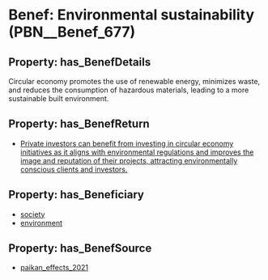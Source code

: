 # Benef: __Environmental sustainability__ (PBN__Benef_677)

## Property: has_BenefDetails

Circular economy promotes the use of renewable energy, minimizes waste, and reduces the consumption of hazardous materials, leading to a more sustainable built environment.

## Property: has_BenefReturn

* [Private investors can benefit from investing in circular economy initiatives as it aligns with environmental regulations and improves the image and reputation of their projects, attracting environmentally conscious clients and investors.](../BenefReturn/PBN__BenefReturn_724)

## Property: has_Beneficiary

* [society](../Stakeholder/PBN__Stakeholder_53)
* [environment](../Stakeholder/PBN__Stakeholder_116)

## Property: has_BenefSource

* [paikan_effects_2021](../Article/PBN__Article_134)

